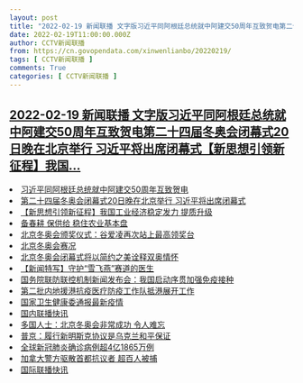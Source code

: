 ```yaml
---
layout: post
title: "2022-02-19 新闻联播 文字版习近平同阿根廷总统就中阿建交50周年互致贺电第二十四届冬奥会闭幕式20日晚在北京举行 习近平将出席闭幕式【新思想引领新征程】我国"
date: 2022-02-19T11:00:00.000Z
author: CCTV新闻联播
from: https://cn.govopendata.com/xinwenlianbo/20220219/
tags: [ CCTV新闻联播 ]
comments: True
categories: [ CCTV新闻联播 ]
---
```

<!--1645268400000-->
[2022-02-19 新闻联播 文字版习近平同阿根廷总统就中阿建交50周年互致贺电第二十四届冬奥会闭幕式20日晚在北京举行 习近平将出席闭幕式【新思想引领新征程】我国...](https://cn.govopendata.com/xinwenlianbo/20220219/)
------

<div>
<li><a target="_blank" href="https://cn.govopendata.com/xinwenlianbo/20220219/#279742">习近平同阿根廷总统就中阿建交50周年互致贺电</a></li><li><a target="_blank" href="https://cn.govopendata.com/xinwenlianbo/20220219/#279743">第二十四届冬奥会闭幕式20日晚在北京举行 习近平将出席闭幕式</a></li><li><a target="_blank" href="https://cn.govopendata.com/xinwenlianbo/20220219/#279744">【新思想引领新征程】我国工业经济稳定发力 提质升级</a></li><li><a target="_blank" href="https://cn.govopendata.com/xinwenlianbo/20220219/#279745">备春耕 保供给 稳住农业基本盘</a></li><li><a target="_blank" href="https://cn.govopendata.com/xinwenlianbo/20220219/#279746">北京冬奥会颁奖仪式：谷爱凌再次站上最高领奖台</a></li><li><a target="_blank" href="https://cn.govopendata.com/xinwenlianbo/20220219/#279747">北京冬奥会赛况</a></li><li><a target="_blank" href="https://cn.govopendata.com/xinwenlianbo/20220219/#279748">北京冬奥会闭幕式将以简约之美诠释双奥情怀</a></li><li><a target="_blank" href="https://cn.govopendata.com/xinwenlianbo/20220219/#279749">【新闻特写】守护“雪飞燕”赛道的医生</a></li><li><a target="_blank" href="https://cn.govopendata.com/xinwenlianbo/20220219/#279750">国务院联防联控机制新闻发布会：我国启动序贯加强免疫接种</a></li><li><a target="_blank" href="https://cn.govopendata.com/xinwenlianbo/20220219/#279751">第二批内地援港抗疫医疗防疫工作队抵港展开工作</a></li><li><a target="_blank" href="https://cn.govopendata.com/xinwenlianbo/20220219/#279752">国家卫生健康委通报最新疫情</a></li><li><a target="_blank" href="https://cn.govopendata.com/xinwenlianbo/20220219/#279753">国内联播快讯</a></li><li><a target="_blank" href="https://cn.govopendata.com/xinwenlianbo/20220219/#279754">多国人士：北京冬奥会非常成功 令人难忘</a></li><li><a target="_blank" href="https://cn.govopendata.com/xinwenlianbo/20220219/#279755">普京：履行新明斯克协议是乌克兰和平保证</a></li><li><a target="_blank" href="https://cn.govopendata.com/xinwenlianbo/20220219/#279756">全球新冠肺炎确诊病例超4亿1865万例</a></li><li><a target="_blank" href="https://cn.govopendata.com/xinwenlianbo/20220219/#279757">加拿大警方驱散首都抗议者 超百人被捕</a></li><li><a target="_blank" href="https://cn.govopendata.com/xinwenlianbo/20220219/#279758">国际联播快讯</a></li>
</div>

